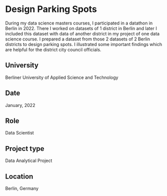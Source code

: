 # Design Parking Spots #
During my data science masters courses, I participated in a datathon in Berlin in 2022. There I worked on datasets of 1 district in Berlin and later I included this dataset with data of another district in my project of one data science course. I prepared a dataset from those 2 datasets of 2 Berlin districts to design parking spots. I illustrated some important findings which are helpful for the district city council officials.

## University ##
Berliner University of Applied Science and Technology

## Date ##
January, 2022

## Role ##
Data Scientist

## Project type ##
Data Analytical Project

## Location ##
Berlin, Germany
